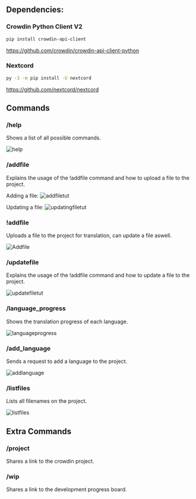 ## Dependencies:

### Crowdin Python Client V2
```sh
pip install crowdin-api-client
```
https://github.com/crowdin/crowdin-api-client-python


### Nextcord
```sh
py -3 -m pip install -U nextcord
```
https://github.com/nextcord/nextcord


## Commands

### /help

Shows a list of all possible commands.

![help](https://i.imgur.com/fKKbxeB.png)

### /addfile

Explains the usage of the !addfile command and how to upload a file to the project.

Adding a file:
![addfiletut](https://i.imgur.com/BGWvOF7.png)


Updating a file:
![updatingfiletut](https://i.imgur.com/JP3CnT3.png)

### !addfile

Uploads a file to the project for translation, can update a file aswell.

![Addfile](https://i.imgur.com/odrHsUw.png)

### /updatefile

Explains the usage of the !addfile command and how to update a file to the project.

![updatefiletut](https://i.imgur.com/emUzByv.png)

### /language_progress

Shows the translation progress of each language.

![languageprogress](https://i.imgur.com/yKuf1Vc.png)

### /add_language

Sends a request to add a language to the project.

![addlanguage](https://i.imgur.com/Yro7d4q.png)

### /listfiles

Lists all filenames on the project.

![listfiles](https://i.imgur.com/PBWWbMm.png)



## Extra Commands

### /project

Shares a link to the crowdin project.

### /wip

Shares a link to the development progress board.
